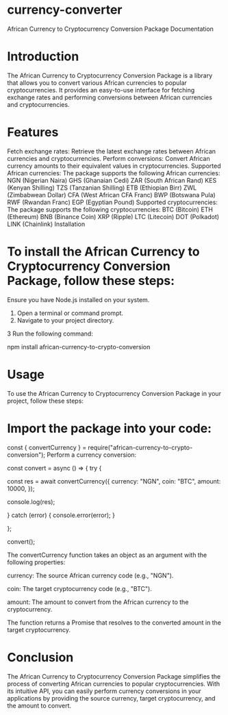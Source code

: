 # currency-converter

African Currency to Cryptocurrency Conversion Package Documentation

# Introduction

The African Currency to Cryptocurrency Conversion Package is a library that allows you to convert various African currencies to popular cryptocurrencies. It provides an easy-to-use interface for fetching exchange rates and performing conversions between African currencies and cryptocurrencies.

# Features

Fetch exchange rates: Retrieve the latest exchange rates between African currencies and cryptocurrencies.
Perform conversions: Convert African currency amounts to their equivalent values in cryptocurrencies.
Supported African currencies: The package supports the following African currencies:
NGN (Nigerian Naira)
GHS (Ghanaian Cedi)
ZAR (South African Rand)
KES (Kenyan Shilling)
TZS (Tanzanian Shilling)
ETB (Ethiopian Birr)
ZWL (Zimbabwean Dollar)
CFA (West African CFA Franc)
BWP (Botswana Pula)
RWF (Rwandan Franc)
EGP (Egyptian Pound)
Supported cryptocurrencies: The package supports the following cryptocurrencies:
BTC (Bitcoin)
ETH (Ethereum)
BNB (Binance Coin)
XRP (Ripple)
LTC (Litecoin)
DOT (Polkadot)
LINK (Chainlink)
Installation

# To install the African Currency to Cryptocurrency Conversion Package, follow these steps:

Ensure you have Node.js installed on your system.

1.  Open a terminal or command prompt.
2.  Navigate to your project directory.

3 Run the following command:

npm install african-currency-to-crypto-conversion

# Usage

To use the African Currency to Cryptocurrency Conversion Package in your project, follow these steps:

# Import the package into your code:

const { convertCurrency } = require("african-currency-to-crypto-conversion");
Perform a currency conversion:

const convert = async () => {
try {

const res = await convertCurrency({
currency: "NGN",
coin: "BTC",
amount: 10000,
});

console.log(res);

} catch (error) {
console.error(error);
}

};

convert();

The convertCurrency function takes an object as an argument with the following properties:

currency: The source African currency code (e.g., "NGN").

coin: The target cryptocurrency code (e.g., "BTC").

amount: The amount to convert from the African currency to the cryptocurrency.

The function returns a Promise that resolves to the converted amount in the target cryptocurrency.

# Conclusion

The African Currency to Cryptocurrency Conversion Package simplifies the process of converting African currencies to popular cryptocurrencies. With its intuitive API, you can easily perform currency conversions in your applications by providing the source currency, target cryptocurrency, and the amount to convert.
